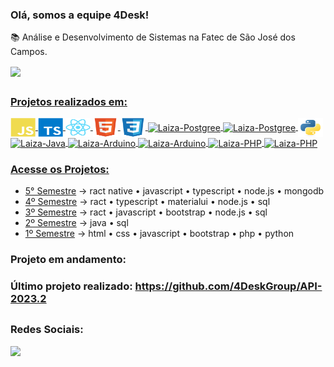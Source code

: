 ### Olá, somos a equipe 4Desk!

📚 Análise e Desenvolvimento de Sistemas na Fatec de São José dos Campos.

<div alinhar = "centro">
 <a href="https://github.com/4deskgroup">
 <img align="center" height="190em" src="https://github-readme-stats.vercel.app/api/top-langs/?username=4DeskGroup&layout=compact&langs_count=16&theme=midnight-purple"/>
</div>
  
 ##
 ### Projetos realizados em:
  <div style="display: inline_block">
  <img align="center" alt="Laiza-Js" height="30" width="40" src="https://raw.githubusercontent.com/devicons/devicon/master/icons/javascript/javascript-plain.svg">
  <img align="center" alt="Laiza-Ts" height="30" width="40" src="https://raw.githubusercontent.com/devicons/devicon/master/icons/typescript/typescript-plain.svg">
  <img align="center" alt="Laiza-React" height="30" width="40" src="https://raw.githubusercontent.com/devicons/devicon/master/icons/react/react-original.svg">
  <img align="center" alt="Laiza-HTML" height="30" width="40" src="https://raw.githubusercontent.com/devicons/devicon/master/icons/html5/html5-original.svg">
  <img align="center" alt="Laiza-CSS" height="30" width="40" src="https://raw.githubusercontent.com/devicons/devicon/master/icons/css3/css3-original.svg">
  <img align="center" alt="Laiza-Postgree" height="30" width="40" src="https://cdn.jsdelivr.net/gh/devicons/devicon/icons/postgresql/postgresql-original-wordmark.svg">
   <img align="center" alt="Laiza-Postgree" height="30" width="40" 
src="https://cdn.jsdelivr.net/gh/devicons/devicon/icons/mysql/mysql-original-wordmark.svg">
  <img align="center" alt="Laiza-Python" height="30" width="40" src="https://raw.githubusercontent.com/devicons/devicon/master/icons/python/python-original.svg">
  <img align="center" alt="Laiza-Java" height="30" width="40" 
src="https://cdn.jsdelivr.net/gh/devicons/devicon/icons/java/java-original-wordmark.svg">
   <img align="center" alt="Laiza-Arduino" height="30" width="40"  
src="https://cdn.jsdelivr.net/gh/devicons/devicon/icons/nodejs/nodejs-original.svg">
<img align="center" alt="Laiza-Arduino" height="30" width="40" 
src="https://cdn.jsdelivr.net/gh/devicons/devicon/icons/bootstrap/bootstrap-original.svg">

<img align="center" alt="Laiza-PHP" height="30" width="40" src="https://cdn.jsdelivr.net/gh/devicons/devicon/icons/materialui/materialui-original.svg">
          
  <img align="center" alt="Laiza-PHP" height="30" width="40" src="https://cdn.jsdelivr.net/gh/devicons/devicon/icons/php/php-plain.svg">

### Acesse os Projetos:
* [5° Semestre](https://github.com/4DeskGroup/API-2024.1) → ract native • javascript • typescript • node.js • mongodb
* [4º Semestre](https://github.com/4DeskGroup/API-2023.2) → ract • typescript • materialui • node.js • sql
* [3º Semestre](https://github.com/4DeskGroup/API-2023.1) → ract • javascript • bootstrap • node.js • sql
* [2º Semestre](https://github.com/4DeskGroup/API-2022.2) → java • sql
* [1º Semestre](https://github.com/4DeskGroup/API-2022.1) → html • css • javascript • bootstrap • php • python
   
### Projeto em andamento: 
### Último projeto realizado: https://github.com/4DeskGroup/API-2023.2
    
##
  ### Redes Sociais:
  <a href = "mailto:4deskgroup@gmail.com"><img src="https://img.shields.io/badge/-Gmail-%23333?style=for-the-badge&logo=gmail&logoColor=white" target="_blank"></a>
  
